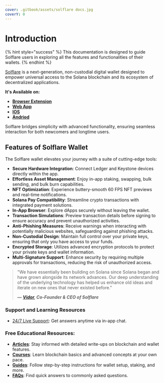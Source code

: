 ```yaml
---
cover: .gitbook/assets/solflare docs.jpg
coverY: 0
---
```


# Introduction

{% hint style="success" %}
This documentation is designed to guide Solflare users in exploring all the features and functionalities of their wallets.&#x20;
{% endhint %}

[Solflare](https://solflare.com) is a next-generation, non-custodial digital wallet designed to empower universal access to the Solana blockchain and its ecosystem of decentralized applications.&#x20;

**It's Available on:**

* [**Browser Extension**](https://chrome.google.com/webstore/detail/solflare-wallet/bhhhlbepdkbapadjdnnojkbgioiodbic)
* [**Web App**](https://solflare.com/access)
* [**IOS**](https://apps.apple.com/us/app/solflare/id1580902717)
* [**Andriod**](https://play.google.com/store/apps/details?id=com.solflare.mobile)

Solflare bridges simplicity with advanced functionality, ensuring seamless interaction for both newcomers and longtime users.

## **Features of Solflare Wallet**

The Solflare wallet elevates your journey with a suite of cutting-edge tools:

* **Secure Hardware Integration**: Connect Ledger and Keystone devices directly within the app.
* **Effortless Asset Management**: Enjoy in-app staking, swapping, bulk sending, and bulk burn capabilities.
* **NFT Optimization**: Experience buttery-smooth 60 FPS NFT previews and real-time notifications.
* **Solana Pay Compatibility**: Streamline crypto transactions with integrated payment solutions.
* **In-App Browser**: Explore dApps securely without leaving the wallet.
* **Transaction Simulations**: Preview transaction details before signing to ensure accuracy and prevent unauthorized activities.
* **Anti-Phishing Measures**: Receive warnings when interacting with potentially malicious websites, safeguarding against phishing attacks.
* **Non-Custodial Design**: Maintain full control over your private keys, ensuring that only you have access to your funds.
* **Encrypted Storage**: Utilizes advanced encryption protocols to protect your private keys and wallet information.
* **Multi-Signature Support**: Enhance security by requiring multiple approvals for transactions, reducing the risk of unauthorized access.

> "We have essentially been building on Solana since Solana began and have grown alongside its network advances. Our deep understanding of the underlying technology has helped us enhance old ideas and iterate on new ones that never existed before."
>
> _**—**_ [_**Vidor**_](https://twitter.com/vidor_solrise)_**, Co-Founder & CEO of Solflare**_

### **Support and Learning Resources**

* [24/7 Live Support](https://solflare.com/support): Get answers anytime via in-app chat.

### Free Educational Resources:

* [**Articles**](https://academy.solflare.com/): Stay informed with detailed write-ups on blockchain and wallet features.
* [**Courses**](https://academy.solflare.com/course/): Learn blockchain basics and advanced concepts at your own pace.
* [**Guides**](https://academy.solflare.com/guides/): Follow step-by-step instructions for wallet setup, staking, and more.
* [**FAQs**](https://academy.solflare.com/faqs/): Find quick answers to commonly asked questions.
